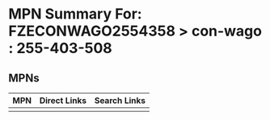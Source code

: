 



# MPN Summary For: FZECONWAGO2554358 > con-wago : 255-403-508

## MPNs
  

|MPN|Direct Links|Search Links|
| :--- | :--- | :--- |
||||
